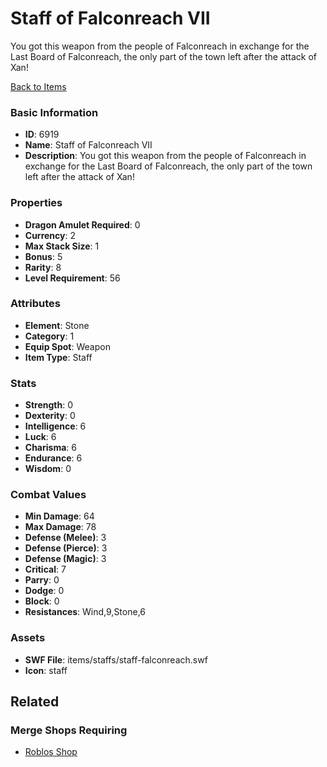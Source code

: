 # Staff of Falconreach VII

You got this weapon from the people of Falconreach in exchange for the Last Board of Falconreach, the only part of the town left after the attack of Xan!

[Back to Items](../items.md)

### Basic Information

- **ID**: 6919
- **Name**: Staff of Falconreach VII
- **Description**: You got this weapon from the people of Falconreach in exchange for the Last Board of Falconreach, the only part of the town left after the attack of Xan!

### Properties

- **Dragon Amulet Required**: 0
- **Currency**: 2
- **Max Stack Size**: 1
- **Bonus**: 5
- **Rarity**: 8
- **Level Requirement**: 56

### Attributes

- **Element**: Stone
- **Category**: 1
- **Equip Spot**: Weapon
- **Item Type**: Staff

### Stats

- **Strength**: 0
- **Dexterity**: 0
- **Intelligence**: 6
- **Luck**: 6
- **Charisma**: 6
- **Endurance**: 6
- **Wisdom**: 0

### Combat Values

- **Min Damage**: 64
- **Max Damage**: 78
- **Defense (Melee)**: 3
- **Defense (Pierce)**: 3
- **Defense (Magic)**: 3
- **Critical**: 7
- **Parry**: 0
- **Dodge**: 0
- **Block**: 0
- **Resistances**: Wind,9,Stone,6

### Assets

- **SWF File**: items/staffs/staff-falconreach.swf
- **Icon**: staff

## Related

### Merge Shops Requiring

- [Roblos Shop](../merge-shops/108-roblos-shop.md)

